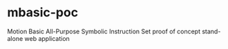 # mbasic-poc
Motion Basic All-Purpose Symbolic Instruction Set proof of concept stand-alone web application
